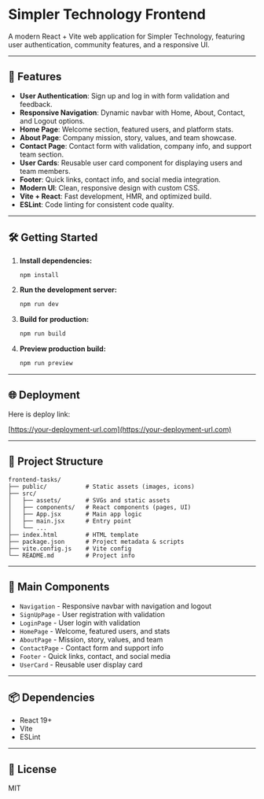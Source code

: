 # Simpler Technology Frontend

A modern React + Vite web application for Simpler Technology, featuring user authentication, community features, and a responsive UI.

---

## 🚀 Features

- **User Authentication**: Sign up and log in with form validation and feedback.
- **Responsive Navigation**: Dynamic navbar with Home, About, Contact, and Logout options.
- **Home Page**: Welcome section, featured users, and platform stats.
- **About Page**: Company mission, story, values, and team showcase.
- **Contact Page**: Contact form with validation, company info, and support team section.
- **User Cards**: Reusable user card component for displaying users and team members.
- **Footer**: Quick links, contact info, and social media integration.
- **Modern UI**: Clean, responsive design with custom CSS.
- **Vite + React**: Fast development, HMR, and optimized build.
- **ESLint**: Code linting for consistent code quality.

---

## 🛠️ Getting Started

1. **Install dependencies:**
   ```bash
   npm install
   ```
2. **Run the development server:**
   ```bash
   npm run dev
   ```
3. **Build for production:**
   ```bash
   npm run build
   ```
4. **Preview production build:**
   ```bash
   npm run preview
   ```

---

## 🌐 Deployment

Here is deploy link:

<!-- Add your deployed site URL below -->

[https://your-deployment-url.com](https://your-deployment-url.com)

---

## 📁 Project Structure

```
frontend-tasks/
├── public/           # Static assets (images, icons)
├── src/
│   ├── assets/       # SVGs and static assets
│   ├── components/   # React components (pages, UI)
│   ├── App.jsx       # Main app logic
│   ├── main.jsx      # Entry point
│   └── ...
├── index.html        # HTML template
├── package.json      # Project metadata & scripts
├── vite.config.js    # Vite config
└── README.md         # Project info
```

---

## 👥 Main Components

- `Navigation` - Responsive navbar with navigation and logout
- `SignUpPage` - User registration with validation
- `LoginPage` - User login with validation
- `HomePage` - Welcome, featured users, and stats
- `AboutPage` - Mission, story, values, and team
- `ContactPage` - Contact form and support info
- `Footer` - Quick links, contact, and social media
- `UserCard` - Reusable user display card

---

## 📦 Dependencies

- React 19+
- Vite
- ESLint

---

## 📄 License

MIT
